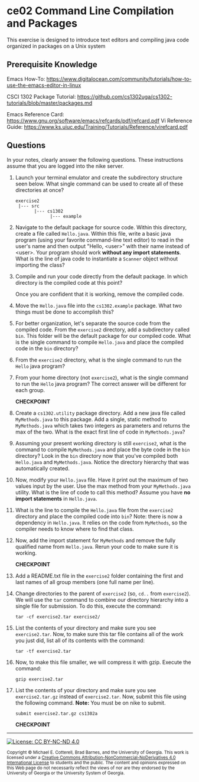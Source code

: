 # ce02 Command Line Compilation and Packages

This exercise is designed to introduce text editors and compiling java code organized in packages on a Unix system

## Prerequisite Knowledge
Emacs How-To: https://www.digitalocean.com/community/tutorials/how-to-use-the-emacs-editor-in-linux

CSCI 1302 Package Tutorial: https://github.com/cs1302uga/cs1302-tutorials/blob/master/packages.md

Emacs Reference Card: https://www.gnu.org/software/emacs/refcards/pdf/refcard.pdf
Vi Reference Guide: https://www.ks.uiuc.edu/Training/Tutorials/Reference/virefcard.pdf

## Questions

In your notes, clearly answer the following questions. These instructions assume that you are logged into the nike server.

1. Launch your terminal emulator and create the subdirectory structure seen below. What single command can be used to 
   create all of these directories at once?

   ```
   exercise2
    |--- src
          |--- cs1302
                |--- example
   ```

1. Navigate to the default package for source code. Within this directory, create a file called `Hello.java`. Within this file, write 
   a basic java program (using your favorite command-line text editor) to read in the user's name and then output "Hello, \<user\>" with 
   their name instead of \<user\>.  Your program should work **without any import statements**.  What is the line of java code to 
   instantiate a `Scanner` object without importing the class?

1. Compile and run your code directly from the default package.  In which directory is the compiled code at this point?  

   Once you are confident that it is working, remove the compiled code.

1. Move the `Hello.java` file into the `cs1302.example` package.  What two things must be done to accomplish this?

1. For better organization, let's separate the source code from the compiled code.  From the `exercise2` directory, add a subdirectory 
   called `bin`. This folder will be the default package for our compiled code. What is the single command to compile `Hello.java` and 
   place the compiled code in the `bin` directory?

1. From the `exercise2` directory, what is the single command to run the `Hello` java program?

1. From your home directory (not `exercise2`), what is the single command to run the `Hello` java program? The correct answer will be
different for each group.

    **CHECKPOINT**
    
1. Create a `cs1302.utility` package directory. Add a new java file called `MyMethods.java` to this package. Add a single, static 
   method to `MyMethods.java` which takes two integers as parameters and returns the max of the two.  What is the exact first line of
   code in `MyMethods.java`?

1. Assuming your present working directory is still `exercise2`, what is the command to compile `MyMethods.java` and place the byte code
   in the `bin` directory?  Look in the `bin` directory now that you've compiled both `Hello.java` and `MyMethods.java`.  Notice the 
   directory hierarchy that was automatically created.

1. Now, modify your `Hello.java` file.  Have it print out the maximum of two values input by the user.  Use the max method from your
   `MyMethods.java` utility. What is the line of code to call this method?  Assume you have **no import statements** in `Hello.java`.
  
1. What is the line to compile the `Hello.java` file from the `exercise2` directory and place the compiled code into `bin`? Note: there
   is now a dependency in `Hello.java`.  It relies on the code from `MyMethods`, so the compiler needs to know where to find that class.

1. Now, add the import statement for `MyMethods` and remove the fully qualified name from `Hello.java`. Rerun your code to make sure
   it is working.

    **CHECKPOINT**

1. Add a README.txt file in the `exercise2` folder containing the first and last names of all group members (one full name per line).

1. Change directories to the parent of `exercise2` (so, `cd..` from `exercise2`). We will use the `tar` command to combine our directory
   hierarchy into a single file for submission.  To do this, execute the command:
   
   ```
   tar -cf exercise2.tar exercise2/
   ```
1. List the contents of your directory and make sure you see `exercise2.tar`.  Now, to make sure this tar file contains all of the work 
   you just did, list all of its contents with the command:
   
   ```
   tar -tf exercise2.tar
   ```
1. Now, to make this file smaller, we will compress it with gzip.  Execute the command:
   ```
   gzip exercise2.tar
   ```
1. List the contents of your directory and make sure you see `exercise2.tar.gz` instead of `exercise2.tar`. Now, submit this file using
   the following command.  **Note:** You must be on nike to submit.
   ```
   submit exercise2.tar.gz cs1302a
   ```

    **CHECKPOINT**

<hr/>

[![License: CC BY-NC-ND 4.0](https://img.shields.io/badge/License-CC%20BY--NC--ND%204.0-lightgrey.svg)](http://creativecommons.org/licenses/by-nc-nd/4.0/)

<small>
Copyright &copy; Michael E. Cotterell, Brad Barnes, and the University of Georgia.
This work is licensed under a <a rel="license" href="http://creativecommons.org/licenses/by-nc-nd/4.0/">Creative Commons Attribution-NonCommercial-NoDerivatives 4.0 International License</a> to students and the public.
The content and opinions expressed on this Web page do not necessarily reflect the views of nor are they endorsed by the University of Georgia or the University System of Georgia.
</small>

